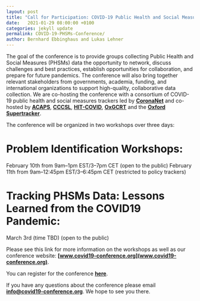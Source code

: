 ```yaml
---
layout: post
title: "Call for Participation: COVID-19 Public Health and Social Measures (PHSMs) Data Coverage Conference"
date:   2021-01-29 08:00:00 +0100
categories: jekyll update
permalink: COVID-19-PHSMs-Conference/
author: Bernhard Ebbinghaus and Lukas Lehner
---
```


The goal of the conference is to provide groups collecting Public Health and Social Measures (PHSMs) data the opportunity to  network, discuss challenges and best practices, establish opportunities for collaboration, and prepare for future pandemics. The conference will also bring together relevant stakeholders from governments, academia, funding, and international organizations to support high-quality, collaborative data collection. We are co-hosting the conference with a consortium of COVID-19 public health and social measures trackers led by **[CoronaNet](https://www.coronanet-project.org/)** and co-hosted by **[ACAPS](https://www.acaps.org/covid-19-government-measures-dataset)**, **[CCCSL](http://covid19-interventions.com/CCCSLgraph/)**, **[HIT-COVID](https://akuko.io/post/covid-intervention-tracking)**, **[OxGCRT](https://www.bsg.ox.ac.uk/covidtracker)** and the **[Oxford Supertracker](https://supertracker.spi.ox.ac.uk/)**.
 
The conference will be organized in two workshops over three days: 
 
# Problem Identification Workshops:
February 10th from 9am–1pm EST/3–7pm CET (open to the public)
February 11th from 9am–12:45pm EST/3–6:45pm CET (restricted to policy trackers)
 
# Tracking PHSMs Data: Lessons Learned from the COVID19 Pandemic:
March 3rd (time TBD) (open to the public)

Please see this link for more information on the workshops as well as our conference website: **[www.covid19-conference.org](www.covid19-conference.org)**.
 
You can register for the conference **[here](https://eu.jotform.com/form/210176154664353)**.
 
If you have any questions about the conference please email **[info@covid19-conference.org](mailto:info@covid19-conference.org)**. We hope to see you there.
